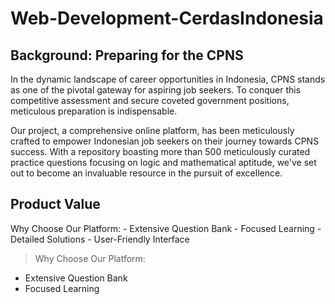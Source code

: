 # Web-Development-CerdasIndonesia

<h2>Background: Preparing for the CPNS</h2>
In the dynamic landscape of career opportunities in Indonesia, CPNS stands as one of the pivotal gateway for aspiring job seekers. To conquer this competitive assessment and secure coveted government positions, meticulous preparation is indispensable.

Our project, a comprehensive online platform, has been meticulously crafted to empower Indonesian job seekers on their journey towards CPNS success. With a repository boasting more than 500 meticulously curated practice questions focusing on logic and mathematical aptitude, we've set out to become an invaluable resource in the pursuit of excellence.

<h2>Product Value</h2>
Why Choose Our Platform:
- Extensive Question Bank
- Focused Learning
- Detailed Solutions
- User-Friendly Interface


> Why Choose Our Platform:
 - Extensive Question Bank
 - Focused Learning
